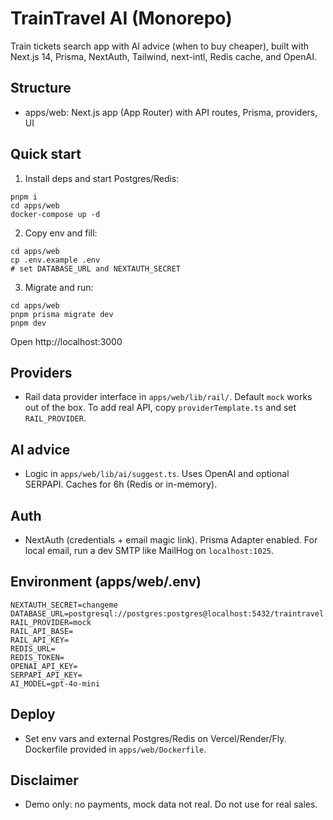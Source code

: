 # TrainTravel AI (Monorepo)

Train tickets search app with AI advice (when to buy cheaper), built with Next.js 14, Prisma, NextAuth, Tailwind, next-intl, Redis cache, and OpenAI.

## Structure
- apps/web: Next.js app (App Router) with API routes, Prisma, providers, UI

## Quick start
1) Install deps and start Postgres/Redis:
```
pnpm i
cd apps/web
docker-compose up -d
```
2) Copy env and fill:
```
cd apps/web
cp .env.example .env
# set DATABASE_URL and NEXTAUTH_SECRET
```
3) Migrate and run:
```
cd apps/web
pnpm prisma migrate dev
pnpm dev
```
Open http://localhost:3000

## Providers
- Rail data provider interface in `apps/web/lib/rail/`. Default `mock` works out of the box. To add real API, copy `providerTemplate.ts` and set `RAIL_PROVIDER`.

## AI advice
- Logic in `apps/web/lib/ai/suggest.ts`. Uses OpenAI and optional SERPAPI. Caches for 6h (Redis or in-memory).

## Auth
- NextAuth (credentials + email magic link). Prisma Adapter enabled. For local email, run a dev SMTP like MailHog on `localhost:1025`.

## Environment (apps/web/.env)
```
NEXTAUTH_SECRET=changeme
DATABASE_URL=postgresql://postgres:postgres@localhost:5432/traintravel
RAIL_PROVIDER=mock
RAIL_API_BASE=
RAIL_API_KEY=
REDIS_URL=
REDIS_TOKEN=
OPENAI_API_KEY=
SERPAPI_API_KEY=
AI_MODEL=gpt-4o-mini
```

## Deploy
- Set env vars and external Postgres/Redis on Vercel/Render/Fly. Dockerfile provided in `apps/web/Dockerfile`.

## Disclaimer
- Demo only: no payments, mock data not real. Do not use for real sales.
